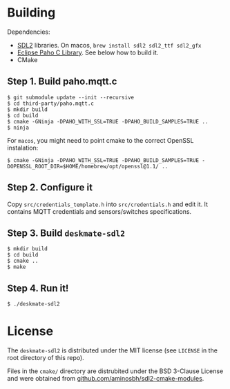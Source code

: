 # Building

Dependencies:
* [SDL2](https://www.libsdl.org/) libraries. On macos, `brew install sdl2 sdl2_ttf sdl2_gfx`
* [Eclipse Paho C Library](https://www.eclipse.org/paho/). See below how to build it.
* CMake

## Step 1. Build paho.mqtt.c
```
$ git submodule update --init --recursive
$ cd third-party/paho.mqtt.c
$ mkdir build
$ cd build
$ cmake -GNinja -DPAHO_WITH_SSL=TRUE -DPAHO_BUILD_SAMPLES=TRUE ..
$ ninja
```

For `macos`, you might need to point cmake to the correct OpenSSL instalation:
```
$ cmake -GNinja -DPAHO_WITH_SSL=TRUE -DPAHO_BUILD_SAMPLES=TRUE -DOPENSSL_ROOT_DIR=$HOME/homebrew/opt/openssl@1.1/ ..
```

## Step 2. Configure it
Copy `src/credentials_template.h` into `src/credentials.h` and edit it. It contains MQTT credentials and sensors/switches specifications.

## Step 3. Build `deskmate-sdl2`

```
$ mkdir build
$ cd build
$ cmake ..
$ make
```

## Step 4. Run it!
```
$ ./deskmate-sdl2
```

# License
The `deskmate-sdl2` is distributed under the MIT license (see `LICENSE` in the root directory of this repo).

Files in the `cmake/` directory are distrubited under the BSD 3-Clause License and were obtained from [github.com/aminosbh/sdl2-cmake-modules](https://github.com/aminosbh/sdl2-cmake-modules).